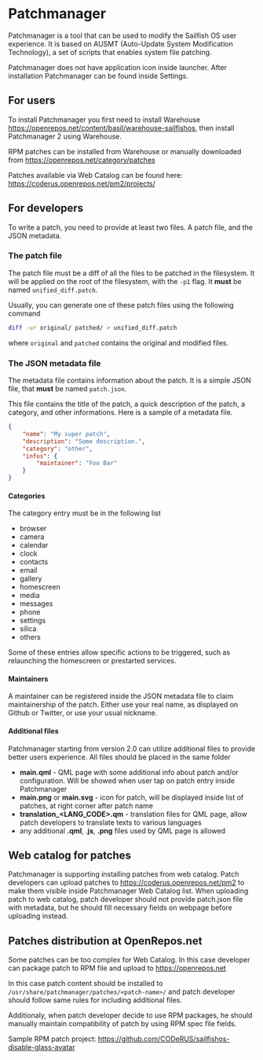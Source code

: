 # Patchmanager

Patchmanager is a tool that can be used to modify the Sailfish OS user experience.
It is based on AUSMT (Auto-Update System Modification Technology), a set of scripts that enables system file patching.

Patchmanager does not have application icon inside launcher. After installation Patchmanager can be found inside Settings.

## For users

To install Patchmanager you first need to install Warehouse https://openrepos.net/content/basil/warehouse-sailfishos, then install Patchmanager 2 using Warehouse.

RPM patches can be installed from Warehouse or manually downloaded from https://openrepos.net/category/patches

Patches available via Web Catalog can be found here: https://coderus.openrepos.net/pm2/projects/

## For developers

To write a patch, you need to provide at least two files. A patch file, and the JSON metadata.

### The patch file

The patch file must be a diff of all the files to be patched in the filesystem. It will
be applied on the root of the filesystem, with the `-p1` flag. It **must** be named 
`unified_diff.patch`.

Usually, you can generate one of these patch files using the following command

```bash
diff -ur original/ patched/ > unified_diff.patch
```

where `original` and `patched` contains the original and modified files.

### The JSON metadata file

The metadata file contains information about the patch. It is a simple JSON file, that **must**
be named `patch.json`.

This file contains the title of the patch, a quick description of the patch, a category,
and other informations. Here is a sample of a metadata file.

```json
{
    "name": "My super patch",
    "description": "Some description.",
    "category": "other",
    "infos": {
        "maintainer": "Foo Bar"
    }
}
```

#### Categories

The category entry must be in the following list
- browser
- camera
- calendar
- clock
- contacts
- email
- gallery
- homescreen
- media
- messages
- phone
- settings
- silica
- others

Some of these entries allow specific actions to be triggered, such as relaunching the homescreen
or prestarted services.

#### Maintainers

A maintainer can be registered inside the JSON metadata file to claim maintainership of the patch. 
Either use your real name, as displayed on Github or Twitter, or use your usual nickname.

#### Additional files

Patchmanager starting from version 2.0 can utilize additional files to provide better users experience. All files should be placed in the same folder

- **main.qml** - QML page with some additional info about patch and/or configuration. Will be showed when user tap on patch entry inside Patchmanager
- **main.png** or **main.svg** - icon for patch, will be displayed inside list of patches, at right corner after patch name
- **translation_\<LANG_CODE\>.qm** - translation files for QML page, allow patch developers to translate texts to various languages
- any additional **.qml**, .**js**, **.png** files used by QML page is allowed

## Web catalog for patches

Patchmanager is supporting installing patches from web catalog. Patch developers can upload patches to https://coderus.openrepos.net/pm2 to make them visible inside Patchmanager Web Catalog list. When uploading patch to web catalog, patch developer should not provide patch.json file with metadata, but he should fill necessary fields on webpage before uploading instead.

## Patches distribution at OpenRepos.net

Some patches can be too complex for Web Catalog. In this case developer can package patch to RPM file and upload to https://openrepos.net

In this case patch content should be installed to `/usr/share/patchmanager/patches/<patch-name>/` and patch developer should follow same rules for including additional files.

Additionaly, when patch developer decide to use RPM packages, he should manually maintain compatibility of patch by using RPM spec file fields.

Sample RPM patch project: https://github.com/CODeRUS/sailfishos-disable-glass-avatar
